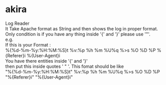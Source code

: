 # akira
Log Reader<br>
It Take Apache format as String and then shows the log in proper format.<br>
Only condition is if you have any thing inside '{' and '}' please use '"'.<br>
e.g.<br>
If this is your Format :<br>
%{%d-%m-%y:%H:%M:%S}t %v:%p %h %m %U%q %>s %O %D %P %{Referer}i %{User-Agent}i<br>
You have there entities inside '{' and '}'<br>
then put this inside quotes ' " '. This fomat should be like <br>
"%{%d-%m-%y:%H:%M:%S}t" %v:%p %h %m %U%q %>s %O %D %P "%{Referer}i" "%{User-Agent}i"<br>

